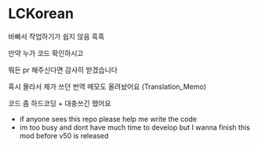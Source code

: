 # LCKorean

바빠서 작업하기가 쉽지 않음 흑흑

만약 누가 코드 확인하시고

뭐든 pr 해주신다면 감사히 받겠습니다

혹시 몰라서 제가 쓰던 번역 메모도 올려놨어요 (Translation_Memo)

코드 좀 하드코딩 + 대충쓰긴 했어요

- if anyone sees this repo please help me write the code
- im too busy and dont have much time to develop but I wanna finish this mod before v50 is released
